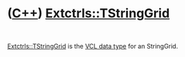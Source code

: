 
 

 

 

 

 

([C++](Cpp.md)) [Extctrls::TStringGrid](CppTStringGrid.md)
============================================================

 

[Extctrls::TStringGrid](CppTStringGrid.md) is the [VCL data
type](CppVclDataType.md) for an StringGrid.

 

 

 

 

 

 

